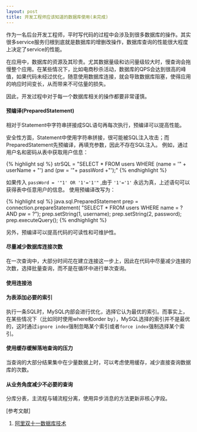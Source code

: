 ```yaml
---
layout: post
title: 开发工程师应该知道的数据库使用(未完成)
---
```


作为一名后台开发工程师，平时写代码的过程中会涉及到很多数据库的操作。其实很多service服务归根到底就是数据库的增删改操作，数据库查询的性能很大程度上决定了service的性能。

在应用中，数据库的资源及其珍贵。尤其数据量级和访问量级较大时，慢查询会拖慢整个应用。在某些情况下，比如电商秒杀活动，数据库的QPS会达到很高的峰值，如果代码未经过优化，随意使用数据库连接，就会导致数据库阻塞，使得应用的响应时间变长，从而带来不可估量的损失。

因此，开发过程中对于每一个数据库相关的操作都要非常谨慎。

#### 预编译(PreparedStatement)

相对于Statement中字符串拼接成SQL语句再每次执行，预编译可以提高性能。



安全性方面，Statement中使用字符串拼接，很可能被SQL注入攻击；而PreparedStatement先预编译，再填充参数，因此不存在SQL注入。
例如，通过用户名和密码从表中获取用户信息：

{% highlight sql %}
	strSQL = "SELECT * FROM users WHERE (name = '" + userName + "') and (pw = '"+ passWord +"');" {% endhighlight %}

如果传入 `passWord = '"1' OR '1'='1'"` ,由于 `'1'='1'` 永远为真，上述语句可以获得表中任意用户的信息。
使用预编译改写为：

{% highlight sql %}
	java.sql.PreparedStatement prep = connection.prepareStatement(
               	 				"SELECT * FROM users WHERE name = ? AND pw = ?");
	prep.setString(1, username);
	prep.setString(2, password);
	prep.executeQuery(); {% endhighlight %}

另外，预编译可以提高代码的可读性和可维护性。


#### 尽量减少数据库连接次数

在一次查询中，大部分时间花在建立连接这一步上，因此在代码中尽量减少连接的次数，选择批量查询，而不是在循环中进行单次查询。


#### 使用连接池



#### 为表添加必要的索引

执行一条SQL时，MySQL内部会进行优化，选择它认为最优的索引。而事实上，在某些情况下（比如同时使用where和order by），MySQL选择的索引并不是最优的，这时通过`ignore index`强制忽略某个索引或者`force index`强制选择某个索引。


#### 使用缓存缓解落地查询的压力

当查询的大部分结果集中在少量数据上时，可以考虑使用缓存，减少直接查询数据库的次数。

#### 从业务角度减少不必要的查询

分库分表，主流程与辅流程分离，使用异步消息的方法更新非核心字段。


[参考文献]

1. [阿里双十一数据库技术](http://www.hellodb.net/2014/02/taobao_1111_database.html)